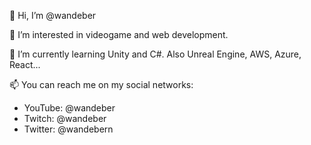 👋 Hi, I’m @wandeber

👀 I’m interested in videogame and web development.

🌱 I’m currently learning Unity and C#. Also Unreal Engine, AWS, Azure, React...

📫 You can reach me on my social networks:
- YouTube: @wandeber
- Twitch: @wandeber
- Twitter: @wandebern

